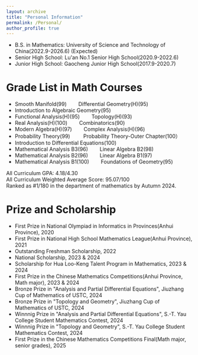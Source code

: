 ```yaml
---
layout: archive
title: "Personal Information"
permalink: /Personal/
author_profile: true
---
```


* B.S. in Mathematics: University of Science and Technology of China(2022.9-2026.6) (Expected)
* Senior High School: Lu'an No.1 Senior High School(2020.9-2022.6)
* Junior High School: Gaocheng Junior High School(2017.9-2020.7)


Grade List in Math Courses
======
  * Smooth Manifold(99)               Differential Geometry(H)(95)
  * Introduction to Algebraic Geometry(95)
  * Functional Analysis(H)(95)        Topology(H)(93) 
  * Real Analysis(H)(100)             Combinatorics(90)
  * Modern Algebra(H)(97)             Complex Analysis(H)(96)
  * Probability Theory(99)            Probability Theory-Outer Chapter(100）
  * Introduction to Differential Equations(100)
  * Mathematical Analysis B3(96)      Linear Algebra B2(98)
  * Mathematical Analysis B2(96)      Linear Algebra B1(97)
  * Mathematical Analysis B1(100)     Foundations of Geometry(95)
 

All Curriculum GPA: 4.18/4.30   
All Curriculum Weighted Average Score: 95.07/100  
Ranked as #1/180 in the department of mathematics by Autumn 2024.  
  

Prize and Scholarship
======
* First Prize in National Olympiad in Informatics in Provinces(Anhui Province), 2020
* First Prize in National High School Mathematics League(Anhui Province), 2021
* Outstanding Freshman Scholarship, 2022
* National Scholarship, 2023 & 2024
* Scholarship for Hua Loo-Keng Talent Program in Mathematics, 2023 & 2024
* First Prize in the Chinese Mathematics Competitions(Anhui Province, Math major), 2023 & 2024
* Bronze Prize in "Analysis and Partial Differential Equations", Jiuzhang Cup of Mathematics of USTC, 2024
* Bronze Prize in "Topology and Geometry", Jiuzhang Cup of Mathematics of USTC, 2024
* Winnnig Prize in "Analysis and Partial Differential Equations", S.-T. Yau College Student Mathematics Contest, 2024
* Winnnig Prize in "Topology and Geometry", S.-T. Yau College Student Mathematics Contest, 2024
* First Prize in the Chinese Mathematics Competitions Final(Math major, senior grades), 2025
